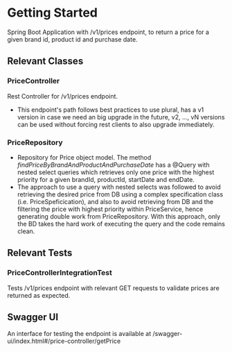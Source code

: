 # Getting Started
Spring Boot Application with /v1/prices endpoint, to return a price for a 
given brand id, product id and purchase date.

## Relevant Classes

### PriceController
Rest Controller for /v1/prices endpoint.
- This endpoint's path follows best practices to use plural, has a v1 version in case we need an big upgrade in the future, 
v2, ..., vN versions can be used without forcing rest clients to also upgrade immediately.

### PriceRepository
- Repository for Price object model. The method _findPriceByBrandAndProductAndPurchaseDate_
has a @Query with nested select queries which retrieves only one price with the highest priority for a given
brandId, productId, startDate and endDate.
- The approach to use a query with nested selects was followed to avoid retrieving the desired price from DB using a 
complex specification class (i.e. PriceSpeficication), and also to avoid retrieving from DB and the filtering the price with 
highest priority within PriceService, hence generating double work from PriceRepository. With
this approach, only the BD takes the hard work of executing the query and the code remains clean.

## Relevant Tests

### PriceControllerIntegrationTest
Tests /v1/prices endpoint with relevant GET requests to validate prices are returned as expected.

## Swagger UI
An interface for testing the endpoint is available at /swagger-ui/index.html#/price-controller/getPrice

